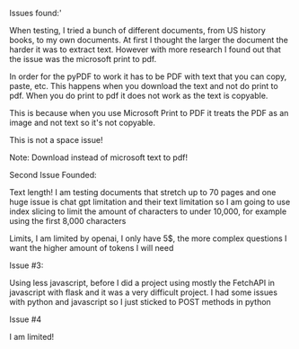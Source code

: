 Issues found:'


When testing,  I tried a bunch of different documents, from US history books, to my own documents. At first I thought the larger the document the harder it was to extract text. However with more research I found out that the issue was the microsoft print to pdf.

In order for the pyPDF to work it has to be PDF with text that you can copy, paste, etc. This happens when you download the text and not do print to pdf. When you do print to pdf it does not work as the text is copyable.

This is because when you use Microsoft Print to PDF it treats the PDF as an image and not text so it's not copyable.

This is not a space issue!

Note: Download instead of microsoft text to pdf!



Second Issue Founded:

Text length! I am testing documents that stretch up to 70 pages and one huge issue is chat gpt limitation and their text limitation so I am going to use index slicing to limit the amount of characters to under 10,000, for example using the first 8,000 characters


Limits, I am limited by openai, I only have 5$, the more complex questions I want the higher amount of tokens I will need


Issue #3:

Using less javascript, before I did a project using mostly the FetchAPI in javascript with flask and it was a very difficult project. I had some issues with python and javascript so I just sticked to POST methods in python

Issue #4

I am limited!